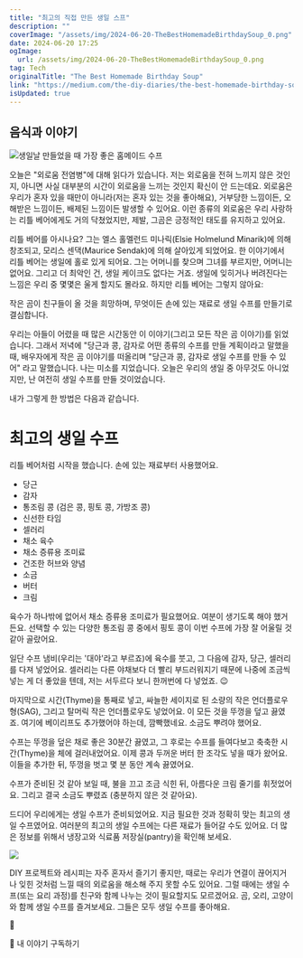 ```yaml
---
title: "최고의 직접 만든 생일 스프"
description: ""
coverImage: "/assets/img/2024-06-20-TheBestHomemadeBirthdaySoup_0.png"
date: 2024-06-20 17:25
ogImage: 
  url: /assets/img/2024-06-20-TheBestHomemadeBirthdaySoup_0.png
tag: Tech
originalTitle: "The Best Homemade Birthday Soup"
link: "https://medium.com/the-diy-diaries/the-best-homemade-birthday-soup-7404f7977c4e"
isUpdated: true
---
```






## 음식과 이야기

![생일날 만들었을 때 가장 좋은 홈메이드 수프](/assets/img/2024-06-20-TheBestHomemadeBirthdaySoup_0.png)

오늘은 "외로움 전염병"에 대해 읽다가 있습니다. 저는 외로움을 전혀 느끼지 않은 것인지, 아니면 사실 대부분의 시간이 외로움을 느끼는 것인지 확신이 안 드는데요. 외로움은 우리가 혼자 있을 때만이 아니라(저는 혼자 있는 것을 좋아해요), 거부당한 느낌이든, 오해받은 느낌이든, 배제된 느낌이든 발생할 수 있어요. 이런 종류의 외로움은 우리 사랑하는 리틀 베어에게도 거의 닥쳤었지만, 제발, 그곰은 긍정적인 태도를 유지하고 있어요.

리틀 베어를 아시나요? 그는 엘스 홀멜런드 미나릭(Elsie Holmelund Minarik)에 의해 창조되고, 모리스 센댁(Maurice Sendak)에 의해 살아있게 되었어요. 한 이야기에서 리틀 베어는 생일에 홀로 있게 되어요. 그는 어머니를 찾으며 그녀를 부르지만, 어머니는 없어요. 그리고 더 최악인 건, 생일 케이크도 없다는 거죠. 생일에 잊히거나 버려진다는 느낌은 우리 중 몇몇은 울게 할지도 몰라요. 하지만 리틀 베어는 그렇지 않아요:

<div class="content-ad"></div>

작은 곰이 친구들이 올 것을 희망하며, 무엇이든 손에 있는 재료로 생일 수프를 만들기로 결심합니다.

우리는 아들이 어렸을 때 많은 시간동안 이 이야기(그리고 모든 작은 곰 이야기)를 읽었습니다. 그래서 저녁에 "당근과 콩, 감자로 어떤 종류의 수프를 만들 계획이라고 말했을 때, 배우자에게 작은 곰 이야기를 떠올리며 "당근과 콩, 감자로 생일 수프를 만들 수 있어" 라고 말했습니다. 나는 미소를 지었습니다. 오늘은 우리의 생일 중 아무것도 아니었지만, 난 여전히 생일 수프를 만들 것이었습니다.

내가 그렇게 한 방법은 다음과 같습니다.

# 최고의 생일 수프

<div class="content-ad"></div>

리틀 베어처럼 시작을 했습니다. 손에 있는 재료부터 사용했어요.

- 당근
- 감자
- 통조림 콩 (검은 콩, 핑토 콩, 가방조 콩)
- 신선한 타임
- 셀러리
- 채소 육수
- 채소 증류용 조미료
- 건조한 허브와 양념
- 소금
- 버터
- 크림

육수가 하나밖에 없어서 채소 증류용 조미료가 필요했어요. 여분이 생기도록 해야 했거든요. 선택할 수 있는 다양한 통조림 콩 중에서 핑토 콩이 이번 수프에 가장 잘 어울릴 것 같아 골랐어요.

일단 수프 냄비(우리는 '대야'라고 부르죠)에 육수를 붓고, 그 다음에 감자, 당근, 셀러리를 다져 넣었어요. 셀러리는 다른 야채보다 더 빨리 부드러워지기 때문에 나중에 조금씩 넣는 게 더 좋았을 텐데, 저는 서두르다 보니 한꺼번에 다 넣었죠. 😉

<div class="content-ad"></div>

마지막으로 시간(Thyme)을 통째로 넣고, 싸늘한 세이지로 된 소량의 작은 언더플로우형(SAG), 그리고 탈머릭 작은 언더플로우도 넣었어요. 이 모든 것을 뚜껑을 덮고 끓였죠. 여기에 베이리프도 추가했어야 하는데, 깜빡했네요. 소금도 뿌려야 했어요.

수프는 뚜껑을 덮은 채로 좋은 30분간 끓였고, 그 후로는 수프를 들여다보고 축축한 시간(Thyme)을 체에 걸러내었어요. 이제 콩과 두꺼운 버터 한 조각도 넣을 때가 왔어요. 이들을 추가한 뒤, 뚜껑을 벗고 몇 분 동안 계속 끓였어요.

수프가 준비된 것 같아 보일 때, 불을 끄고 조금 식힌 뒤, 아름다운 크림 줄기를 휘젓었어요. 그리고 결국 소금도 뿌렸죠 (충분하지 않은 것 같아요).

드디어 우리에게는 생일 수프가 준비되었어요. 지금 필요한 것과 정확히 맞는 최고의 생일 수프였어요. 여러분의 최고의 생일 수프에는 다른 재료가 들어갈 수도 있어요. 더 많은 정보를 위해서 냉장고와 식료품 저장실(pantry)을 확인해 보세요.

<div class="content-ad"></div>

<img src="/assets/img/2024-06-20-TheBestHomemadeBirthdaySoup_1.png" />

DIY 프로젝트와 레시피는 자주 혼자서 즐기기 좋지만, 때로는 우리가 연결이 끊어지거나 잊힌 것처럼 느낄 때의 외로움을 해소해 주지 못할 수도 있어요. 그럴 때에는 생일 수프(또는 요리 과정)를 친구와 함께 나누는 것이 필요할지도 모르겠어요. 곰, 오리, 고양이와 함께 생일 수프를 즐겨보세요. 그들은 모두 생일 수프를 좋아해요.

🥣

💛 내 이야기 구독하기
